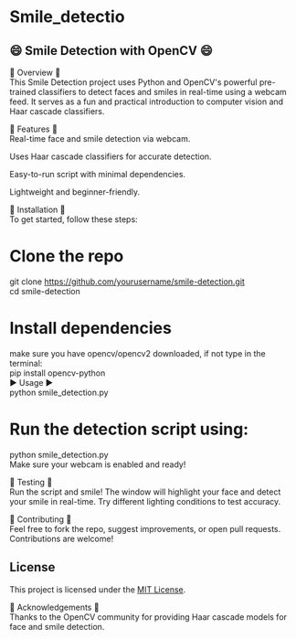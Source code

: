 # Smile_detectio
## 😄 Smile Detection with OpenCV 😄
🌟 Overview 🌟<br>
This Smile Detection project uses Python and OpenCV's powerful pre-trained classifiers to detect faces and smiles in real-time using a webcam feed. It serves as a fun and practical introduction to computer vision and Haar cascade classifiers.

🧰 Features 🧰<br>
Real-time face and smile detection via webcam.<br>

Uses Haar cascade classifiers for accurate detection.<br>

Easy-to-run script with minimal dependencies.<br>

Lightweight and beginner-friendly.<br>

🚀 Installation 🚀<br>
To get started, follow these steps:<br>
# Clone the repo <br>
git clone https://github.com/yourusername/smile-detection.git <br>
cd smile-detection<br>

# Install dependencies <br>
make sure you have opencv/opencv2 downloaded, if not type in the terminal: <br>
pip install opencv-python <br>
▶️ Usage ▶️ <br>
python smile_detection.py <br>
# Run the detection script using: <br>

python smile_detection.py <br>
Make sure your webcam is enabled and ready!<br>

🧪 Testing 🧪<br>
Run the script and smile! The window will highlight your face and detect your smile in real-time. Try different lighting conditions to test accuracy. <br>

🤝 Contributing 🤝<br>
Feel free to fork the repo, suggest improvements, or open pull requests. Contributions are welcome! <br>
## License <br>
This project is licensed under the [MIT License](./LICENSE). <br>


🙏 Acknowledgements 🙏 <br>
Thanks to the OpenCV community for providing Haar cascade models for face and smile detection.

